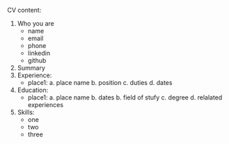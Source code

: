 CV content:

1. Who you are
   - name
   - email
   - phone
   - linkedin
   - github
2. Summary
3. Experience:
   - place1:
     a. place name
     b. position
     c. duties
     d. dates
4. Education:
   - place1:
     a. place name
     b. dates
     b. field of stufy
     c. degree
     d. relalated experiences
5. Skills:
   - one
   - two
   - three

